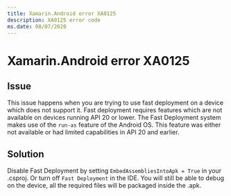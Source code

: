 ```yaml
---
title: Xamarin.Android error XA0125
description: XA0125 error code
ms.date: 08/07/2020
---
```

# Xamarin.Android error XA0125

## Issue

This issue happens when you are trying to use fast deployment on a device which
does not support it. Fast deployment requires features which are not available
on devices running API 20 or lower. The Fast Deployment system makes use of the
`run-as` feature of the Android OS. This feature was either not available or had
limited capabilities in API 20 and earlier.

## Solution

Disable Fast Deployment by setting  `EmbedAssembliesIntoApk = True` in your .csproj.
Or turn off `Fast Deployment` in the IDE. You will still be able to debug on the device,
all the required files will be packaged inside the .apk.